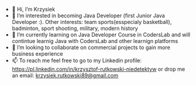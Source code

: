 - 👋 Hi, I’m Krzysiek 
- 👀 I’m interested in becoming Java Developer (first Junior Java Developer :). 
      Other interests: team sports(esspecialy basketball), badminton, sport shooting, military, modern history 
- 🌱 I’m currently learning on Java Developer Course in CodersLab and will contintue learnig Java with CodersLab and other learnign platforms
- 💞️ I’m looking to collaborate on commercial projects to gain more business experience
- 📫 To reach me feel free to go to my Linkedin profile: https://pl.linkedin.com/in/krzysztof-rutkowski-niedetektyw or drop me an email: krzysiek.rutkowski89@gmail.com

<!---
Ryniu21/Ryniu21 is a ✨ special ✨ repository because its `README.md` (this file) appears on your GitHub profile.
You can click the Preview link to take a look at your changes.
--->
